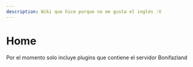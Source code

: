 ```yaml
---
description: Wiki que hice porque no me gusta el inglés :V
---
```


# Home

Por el momento solo incluye plugins que contiene el servidor Bonifazland
